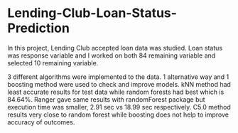 # Lending-Club-Loan-Status-Prediction

In this project, Lending Club accepted loan data was studied. Loan status was response variable and I worked on both 84 remaining variable and selected 10 remaining variable.

3 different algorithms were implemented to the data. 1 alternative way and 1 boosting method were used to check and improve models. kNN method had least accurate results for test data while random forests had best which is 84.64%. Ranger gave same results with randomForest package but execution time was smaller, 2.91 sec vs 18.99 sec respectively.  C5.0 method results very close to random forest while boosting does not help to improve accuracy of outcomes. 
